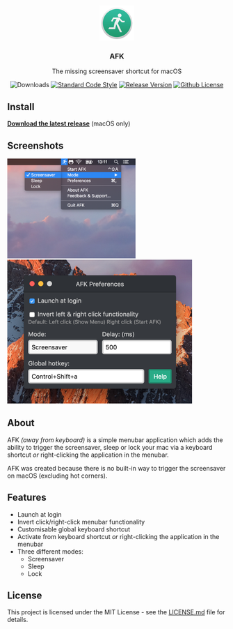 <p align="center">
    <img src="app/icon@2x.png" height="80">
    <h3 align="center">AFK</h3>
    <p align="center">The missing screensaver shortcut for macOS<p>
    <p align="center"><img src="https://img.shields.io/github/downloads/jamiestraw/afk/total.svg" alt="Downloads"> <a href="https://github.com/feross/standard"><img src="https://img.shields.io/badge/code%20style-standard-brightgreen.svg" alt="Standard Code Style"></a> <a href="https://github.com/jamiestraw/afk/releases"><img src="https://img.shields.io/github/release/jamiestraw/afk.svg" alt="Release Version"></a> <a href="https://raw.githubusercontent.com/jamiestraw/afk/master/LICENSE.md"><img src="https://img.shields.io/badge/license-MIT-blue.svg" alt="Github License"></a></p>
</p>

## Install

**[Download the latest release](https://github.com/jamiestraw/afk/releases)** (macOS only)

## Screenshots

<img src="https://github.com/jamiestraw/afk/raw/master/screenshots/menubar.png" width="295"><img src="https://github.com/jamiestraw/afk/raw/master/screenshots/preferences.png" width="425">

## About

AFK *(away from keyboard)* is a simple menubar application which adds the ability to trigger the screensaver, sleep or lock your mac via a keyboard shortcut *or* right-clicking the application in the menubar.

AFK was created because there is no built-in way to trigger the screensaver on macOS (excluding hot corners).

## Features

* Launch at login
* Invert click/right-click menubar functionality
* Customisable global keyboard shortcut
* Activate from keyboard shortcut *or* right-clicking the application in the menubar
* Three different modes:
	* Screensaver
	* Sleep
	* Lock

## License

This project is licensed under the MIT License - see the [LICENSE.md](LICENSE.md) file for details.

